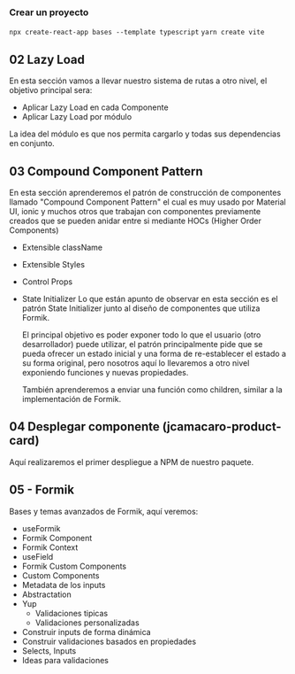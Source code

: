 ### Crear un proyecto
```npx create-react-app bases --template typescript```
```yarn create vite```

## 02 Lazy Load
En esta sección vamos a llevar nuestro sistema de rutas a otro nivel, el objetivo principal sera:

* Aplicar Lazy Load en cada Componente
* Aplicar Lazy Load por módulo

La idea del módulo es que nos permita cargarlo y todas sus dependencias en conjunto.

## 03 Compound Component Pattern
En esta sección aprenderemos el patrón de construcción de componentes llamado "Compound Component Pattern" el cual es muy usado por Material UI, ionic y muchos otros que trabajan con componentes previamente creados que se pueden anidar entre si mediante HOCs (Higher Order Components)  
* Extensible className
* Extensible Styles
* Control Props
* State Initializer
  Lo que están apunto de observar en esta sección es el patrón State Initializer junto al diseño de componentes que utiliza Formik.

  El principal objetivo es poder exponer todo lo que el usuario (otro desarrollador) puede utilizar, el patrón principalmente pide que se pueda ofrecer un estado inicial y una forma de re-establecer el estado a su forma original, pero nosotros aquí lo llevaremos a otro nivel exponiendo funciones y nuevas propiedades.

  También aprenderemos a enviar una función como children, similar a la implementación de Formik.

## 04 Desplegar componente (jcamacaro-product-card)
Aquí realizaremos el primer despliegue a NPM de nuestro paquete.

## 05 - Formik
Bases y temas avanzados de Formik, aquí veremos:

* useFormik
* Formik Component
* Formik Context
* useField
* Formik Custom Components
* Custom Components
* Metadata de los inputs
* Abstractation
* Yup
  - Validaciones tipicas
  - Validaciones personalizadas
* Construir inputs de forma dinámica
* Construir validaciones basados en propiedades
* Selects, Inputs
* Ideas para validaciones